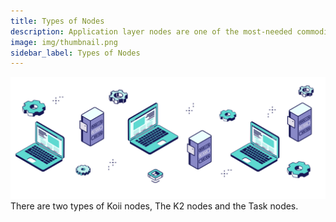 ```yaml
---
title: Types of Nodes
description: Application layer nodes are one of the most-needed commodities in Web3.
image: img/thumbnail.png
sidebar_label: Types of Nodes
---
```


![Banner](./img/Nodes%20vs%20Servers.svg)
There are two types of Koii nodes, The K2 nodes and the Task nodes.
